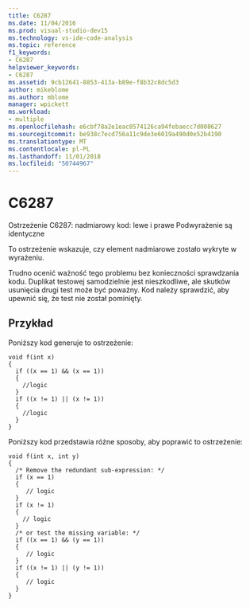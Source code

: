```yaml
---
title: C6287
ms.date: 11/04/2016
ms.prod: visual-studio-dev15
ms.technology: vs-ide-code-analysis
ms.topic: reference
f1_keywords:
- C6287
helpviewer_keywords:
- C6287
ms.assetid: 9cb12641-8853-413a-b89e-f8b32c8dc5d3
author: mikeblome
ms.author: mblome
manager: wpickett
ms.workload:
- multiple
ms.openlocfilehash: e6cbf78a2e1eac0574126ca94febaecc7d008627
ms.sourcegitcommit: be938c7ecd756a11c9de3e6019a490d0e52b4190
ms.translationtype: MT
ms.contentlocale: pl-PL
ms.lasthandoff: 11/01/2018
ms.locfileid: "50744967"
---
```

# <a name="c6287"></a>C6287
Ostrzeżenie C6287: nadmiarowy kod: lewe i prawe Podwyrażenie są identyczne

 To ostrzeżenie wskazuje, czy element nadmiarowe zostało wykryte w wyrażeniu.

 Trudno ocenić ważność tego problemu bez konieczności sprawdzania kodu. Duplikat testowej samodzielnie jest nieszkodliwe, ale skutków usunięcia drugi test może być poważny. Kod należy sprawdzić, aby upewnić się, że test nie został pominięty.

## <a name="example"></a>Przykład
 Poniższy kod generuje to ostrzeżenie:

```
void f(int x)
{
  if ((x == 1) && (x == 1))
  {
    //logic
  }
  if ((x != 1) || (x != 1))
  {
    //logic
  }
}
```

 Poniższy kod przedstawia różne sposoby, aby poprawić to ostrzeżenie:

```
void f(int x, int y)
{
  /* Remove the redundant sub-expression: */
  if (x == 1)
  {
     // logic
  }
  if (x != 1)
  {
    // logic
  }
  /* or test the missing variable: */
  if ((x == 1) && (y == 1))
  {
     // logic
  }
  if ((x != 1) || (y != 1))
  {
     // logic
  }
}
```